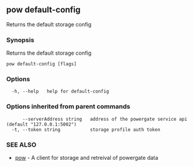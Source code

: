 ## pow default-config

Returns the default storage config

### Synopsis

Returns the default storage config

```
pow default-config [flags]
```

### Options

```
  -h, --help   help for default-config
```

### Options inherited from parent commands

```
      --serverAddress string   address of the powergate service api (default "127.0.0.1:5002")
  -t, --token string           storage profile auth token
```

### SEE ALSO

* [pow](pow.md)	 - A client for storage and retreival of powergate data

